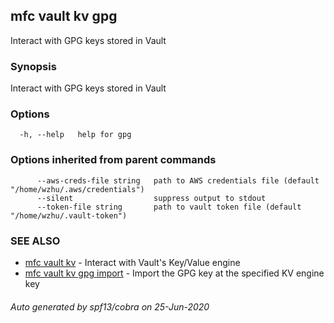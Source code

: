 ## mfc vault kv gpg

Interact with GPG keys stored in Vault

### Synopsis

Interact with GPG keys stored in Vault

### Options

```
  -h, --help   help for gpg
```

### Options inherited from parent commands

```
      --aws-creds-file string   path to AWS credentials file (default "/home/wzhu/.aws/credentials")
      --silent                  suppress output to stdout
      --token-file string       path to vault token file (default "/home/wzhu/.vault-token")
```

### SEE ALSO

* [mfc vault kv](mfc_vault_kv.md)	 - Interact with Vault's Key/Value engine
* [mfc vault kv gpg import](mfc_vault_kv_gpg_import.md)	 - Import the GPG key at the specified KV engine key

###### Auto generated by spf13/cobra on 25-Jun-2020
